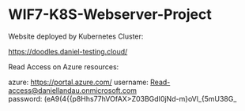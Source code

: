 # WIF7-K8S-Webserver-Project

Website deployed by Kubernetes Cluster:

  https://doodles.daniel-testing.cloud/


Read Access on Azure resources:

  azure: https://portal.azure.com/
  username: Read-access@daniellandau.onmicrosoft.com <br>
  password: (eA9(4{{p8Hhs77hVOfAX>Z03BGdI0jNd-m}oVl_{5mU38G_
